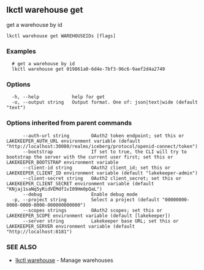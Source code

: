 ## lkctl warehouse get

get a warehouse by id

```
lkctl warehouse get WAREHOUSEIDs [flags]
```

### Examples

```
  # get a warehouse by id
  lkctl warehouse get 019861a0-6d4e-7bf3-96c6-9aef2d4a2749
```

### Options

```
  -h, --help            help for get
  -o, --output string   Output format. One of: json|text|wide (default "text")
```

### Options inherited from parent commands

```
      --auth-url string        OAuth2 token endpoint; set this or LAKEKEEPER_AUTH_URL environment variable (default "http://localhost:30080/realms/iceberg/protocol/openid-connect/token")
      --bootstrap              If set to true, the CLI will try to bootstrap the server with the current user first; set this or LAKEKEEPER_BOOTSTRAP environment variable
      --client-id string       OAuth2 client_id; set this or LAKEKEEPER_CLIENT_ID environment variable (default "lakekeeper-admin")
      --client-secret string   OAuth2 client_secret; set this or LAKEKEEPER_CLIENT_SECRET environment variable (default "KNjaj1saNq5yRidVEMdf1vI09Hm0pQaL")
      --debug                  Enable debug mode
  -p, --project string         Select a project (default "00000000-0000-0000-0000-000000000000")
      --scopes strings         OAuth2 scopes; set this or LAKEKEEPER_SCOPE environment variable (default [lakekeeper])
      --server string          Lakekeeper base URL; set this or LAKEKEEPER_SERVER environment variable (default "http://localhost:8181")
```

### SEE ALSO

* [lkctl warehouse](lkctl_warehouse.md)	 - Manage warehouses

